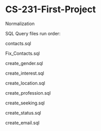 # CS-231-First-Project

Normalization

SQL Query files run order:

contacts.sql

Fix_Contacts.sql

create_gender.sql

create_interest.sql

create_location.sql

create_profession.sql

create_seeking.sql

create_status.sql

create_email.sql
